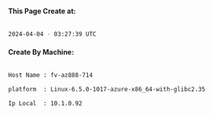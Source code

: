 
   
#### This Page Create at:

```bash

2024-04-04 - 03:27:39 UTC

```

#### Create By Machine:

```bash

Host Name : fv-az888-714

platform  : Linux-6.5.0-1017-azure-x86_64-with-glibc2.35

Ip Local  : 10.1.0.92

```

